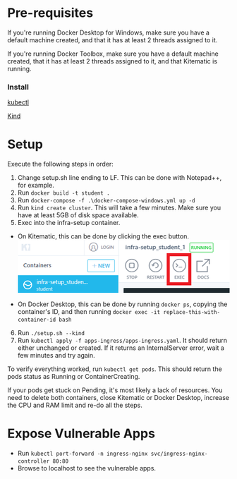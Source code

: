 # Pre-requisites

If you're running Docker Desktop for Windows, make sure you have a default machine created, and that it has at least 2 threads assigned to it.

If you're running Docker Toolbox, make sure you have a default machine created, that it has at least 2 threads assigned to it, and that Kitematic is running.

### Install
[kubectl](https://kubernetes.io/docs/tasks/tools/install-kubectl/#install-kubectl-binary-with-curl-on-windows)

[Kind](https://kind.sigs.k8s.io/docs/user/quick-start/#installation)

# Setup

Execute the following steps in order:

1. Change setup.sh line ending to LF. This can be done with Notepad++, for example.
2. Run `docker build -t student .`
3. Run `docker-compose -f .\docker-compose-windows.yml up -d`
4. Run `kind create cluster`. This will take a few minutes. Make sure you have at least 5GB of disk space available.
5. Exec into the infra-setup container. 
* On Kitematic, this can be done by clicking the exec button.
![](images/kitematic_exec.png) 

* On Docker Desktop, this can be done by running `docker ps`, copying the container's ID, and then running `docker exec -it replace-this-with-container-id bash`

6. Run `./setup.sh --kind`
7. Run `kubectl apply -f apps-ingress/apps-ingress.yaml`. It should return either unchanged or created. If it returns an InternalServer error, wait a few minutes and try again.

To verify everything worked, run `kubectl get pods`. This should return the pods status as Running or ContainerCreating.

If your pods get stuck on Pending, it's most likely a lack of resources. You need to delete both containers, close Kitematic or Docker Desktop, increase the CPU and RAM limit and re-do all the steps.

# Expose Vulnerable Apps

* Run `kubectl port-forward -n ingress-nginx svc/ingress-nginx-controller 80:80`
* Browse to localhost to see the vulnerable apps.